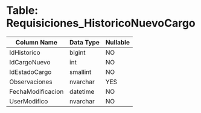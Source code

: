 # Table: Requisiciones_HistoricoNuevoCargo

| Column Name | Data Type | Nullable |
|-------------|-----------|----------|
| IdHistorico | bigint | NO |
| IdCargoNuevo | int | NO |
| IdEstadoCargo | smallint | NO |
| Observaciones | nvarchar | YES |
| FechaModificacion | datetime | NO |
| UserModifico | nvarchar | NO |
